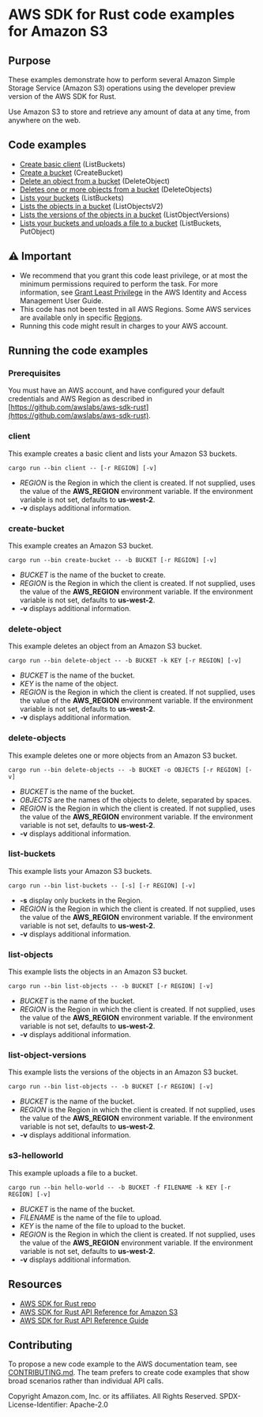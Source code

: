 # AWS SDK for Rust code examples for Amazon S3

## Purpose

These examples demonstrate how to perform several Amazon Simple Storage Service (Amazon S3) operations using the developer preview version of the AWS SDK for Rust.

Use Amazon S3 to store and retrieve any amount of data at any time, from anywhere on the web.

## Code examples

- [Create basic client](src/bin/client.rs) (ListBuckets)
- [Create a bucket](src/bin/create-bucket.rs) (CreateBucket)
- [Delete an object from a bucket](src/bin/delete-object.rs) (DeleteObject)
- [Deletes one or more objects from a bucket](src/bin/delete-objects.rs) (DeleteObjects)
- [Lists your buckets](src/bin/list-buckets.rs) (ListBuckets)
- [Lists the objects in a bucket](src/bin/list-objects.rs) (ListObjectsV2)
- [Lists the versions of the objects in a bucket](src/bin/list-object-versions.rs) (ListObjectVersions)
- [Lists your buckets and uploads a file to a bucket](src/bin/s3-helloworld.rs) (ListBuckets, PutObject)

## ⚠ Important

- We recommend that you grant this code least privilege, 
  or at most the minimum permissions required to perform the task.
  For more information, see
  [Grant Least Privilege](https://docs.aws.amazon.com/IAM/latest/UserGuide/best-practices.html#grant-least-privilege)
  in the AWS Identity and Access Management User Guide.
- This code has not been tested in all AWS Regions.
  Some AWS services are available only in specific
  [Regions](https://aws.amazon.com/about-aws/global-infrastructure/regional-product-services).
- Running this code might result in charges to your AWS account.

## Running the code examples

### Prerequisites

You must have an AWS account, and have configured your default credentials and AWS Region as described in [https://github.com/awslabs/aws-sdk-rust](https://github.com/awslabs/aws-sdk-rust).

### client

This example creates a basic client and lists your Amazon S3 buckets.

`cargo run --bin client -- [-r REGION] [-v]`

- _REGION_ is the Region in which the client is created.
  If not supplied, uses the value of the __AWS_REGION__ environment variable.
  If the environment variable is not set, defaults to __us-west-2__.
- __-v__ displays additional information.

### create-bucket

This example creates an Amazon S3 bucket.

`cargo run --bin create-bucket -- -b BUCKET [-r REGION] [-v]`

- _BUCKET_ is the name of the bucket to create.
- _REGION_ is the Region in which the client is created.
  If not supplied, uses the value of the __AWS_REGION__ environment variable.
  If the environment variable is not set, defaults to __us-west-2__.
- __-v__ displays additional information.

### delete-object

This example deletes an object from an Amazon S3 bucket.

`cargo run --bin delete-object -- -b BUCKET -k KEY [-r REGION] [-v]`

- _BUCKET_ is the name of the bucket.
- _KEY_ is the name of the object.
- _REGION_ is the Region in which the client is created.
  If not supplied, uses the value of the __AWS_REGION__ environment variable.
  If the environment variable is not set, defaults to __us-west-2__.
- __-v__ displays additional information.

### delete-objects

This example deletes one or more objects from an Amazon S3 bucket.

`cargo run --bin delete-objects -- -b BUCKET -o OBJECTS [-r REGION] [-v]`

- _BUCKET_ is the name of the bucket.
- _OBJECTS_ are the names of the objects to delete, separated by spaces.
- _REGION_ is the Region in which the client is created.
  If not supplied, uses the value of the __AWS_REGION__ environment variable.
  If the environment variable is not set, defaults to __us-west-2__.
- __-v__ displays additional information.

### list-buckets

This example lists your Amazon S3 buckets.

`cargo run --bin list-buckets -- [-s] [-r REGION] [-v]`

- __-s__ display only buckets in the Region.
- _REGION_ is the Region in which the client is created.
  If not supplied, uses the value of the __AWS_REGION__ environment variable.
  If the environment variable is not set, defaults to __us-west-2__.
- __-v__ displays additional information.

### list-objects

This example lists the objects in an Amazon S3 bucket.

`cargo run --bin list-objects -- -b BUCKET [-r REGION] [-v]`

- _BUCKET_ is the name of the bucket.
- _REGION_ is the Region in which the client is created.
  If not supplied, uses the value of the __AWS_REGION__ environment variable.
  If the environment variable is not set, defaults to __us-west-2__.
- __-v__ displays additional information.

### list-object-versions

This example lists the versions of the objects in an Amazon S3 bucket.

`cargo run --bin list-objects -- -b BUCKET [-r REGION] [-v]`

- _BUCKET_ is the name of the bucket.
- _REGION_ is the Region in which the client is created.
  If not supplied, uses the value of the __AWS_REGION__ environment variable.
  If the environment variable is not set, defaults to __us-west-2__.
- __-v__ displays additional information.

### s3-helloworld

This example uploads a file to a bucket.

`cargo run --bin hello-world -- -b BUCKET -f FILENAME -k KEY [-r REGION] [-v]`

- _BUCKET_ is the name of the bucket.
- _FILENAME_ is the name of the file to upload.
- _KEY_ is the name of the file to upload to the bucket.
- _REGION_ is the Region in which the client is created.
  If not supplied, uses the value of the __AWS_REGION__ environment variable.
  If the environment variable is not set, defaults to __us-west-2__.
- __-v__ displays additional information.

## Resources

- [AWS SDK for Rust repo](https://github.com/awslabs/aws-sdk-rust)
- [AWS SDK for Rust API Reference for Amazon S3](https://docs.rs/aws-sdk-s3)
- [AWS SDK for Rust API Reference Guide](https://awslabs.github.io/aws-sdk-rust/aws_sdk_config/index.html) 

## Contributing

To propose a new code example to the AWS documentation team, 
see [CONTRIBUTING.md](https://github.com/awsdocs/aws-doc-sdk-examples/blob/master/CONTRIBUTING.md). 
The team prefers to create code examples that show broad scenarios rather than individual API calls.

Copyright Amazon.com, Inc. or its affiliates. All Rights Reserved. SPDX-License-Identifier: Apache-2.0
